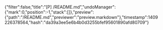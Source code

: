 {"filter":false,"title":"[P] /README.md","undoManager":{"mark":0,"position":-1,"stack":[]},"preview":{"path":"/README.md","previewer":"preview.markdown"},"timestamp":1409226378564,"hash":"da39a3ee5e6b4b0d3255bfef95601890afd80709"}